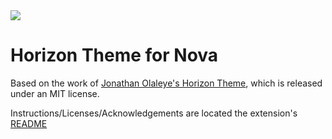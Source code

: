 <img src="https://i.imgur.com/pwBUCSe.png">

# Horizon Theme for Nova
Based on the work of [Jonathan Olaleye's Horizon Theme](https://github.com/jolaleye/horizon-theme-vscode), which is released under an MIT license.

Instructions/Licenses/Acknowledgements are located the extension's [README](Horizon%20Theme.novaextenesion/README.md)
